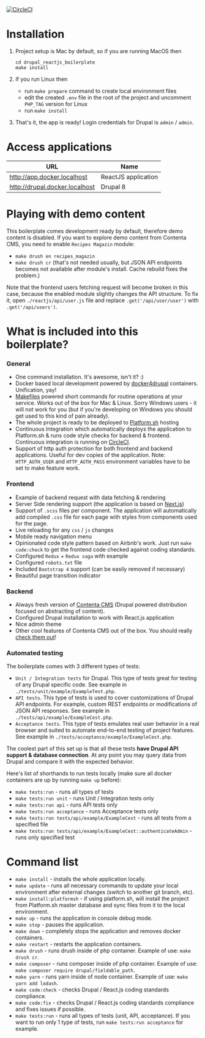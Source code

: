 [![CircleCI](https://circleci.com/gh/systemseed/drupal_reactjs_boilerplate.svg?style=svg)](https://circleci.com/gh/systemseed/drupal_reactjs_boilerplate)

# Installation

1. Project setup is Mac by default, so if you are running MacOS then

    ```
    cd drupal_reactjs_boilerplate
    make install
    ```

2. If you run Linux then
    - run `make prepare` command to create local environment files
    - edit the created `.env` file in the root of the project and uncomment `PHP_TAG` version for Linux
    - run `make install`

3. That's it, the app is ready! Login credentials for Drupal is `admin` / `admin`.

# Access applications
 
| URL                                     | Name                |
| ----------------------------------------| ------------------- |
| http://app.docker.localhost             | ReactJS application |
| http://drupal.docker.localhost          | Drupal 8            |

# Playing with demo content

This boilerplate comes development ready by default, therefore demo content is disabled. If you want to explore demo content from Contenta CMS, you need to enable `Recipes Magazin` module:

- `make drush en recipes_magazin`
- `make drush cr` (that's not needed usually, but JSON API endpoints becomes not available after module's install. Cache rebuild fixes the problem.)

Note that the frontend users fetching request will become broken in this case, because the enabled module slightly changes the API structure.
To fix it, open `./reactjs/api/user.js` file and replace `.get('/api/user/user')` with `.get('/api/users')`.

# What is included into this boilerplate?
 
### General
 
- One command installation. It's awesome, isn't it? :)
- Docker based local development powered by [docker4drupal](https://github.com/wodby/docker4drupal) containers. Unification, yay!
- [Makefiles](https://www.gnu.org/software/make/manual/html_node/Introduction.html) powered short commands for routine operations at your service. Works out of the box for Mac & Linux. Sorry Windows users - it will not work for you (but if you're developing on Windows you should get used to this kind of pain already).
- The whole project is ready to be deployed to [Platform.sh](https://platform.sh/) hosting
- Continuous Integration which automatically deploys the application to Platform.sh & runs code style checks for backend & frontend. Continuous integration is running on [CircleCI](https://circleci.com/).
- Support of http auth protection for both frontend and backend applications. Useful for dev copies of the application. Note: `HTTP_AUTH_USER` and `HTTP_AUTH_PASS` environment variables have to be set to make feature work.

### Frontend

- Example of backend request with data fetching & rendering
- Server Side rendering support (the application is based on [Next.js](https://github.com/zeit/next.js/))
- Support of `.scss` files per component. The application will automatically add compiled `.css` file for each page with styles from components used for the page.
- Live reloading for any `css` / `js` changes
- Mobile ready navigation menu
- Opinionated code style pattern based on Airbnb's work. Just run `make code:check` to get the frontend code checked against coding standards.
- Configured `Redux` + `Redux saga` with example
- Configured `robots.txt` file
- Included `Bootstrap 4` support (can be easily removed if necessary)
- Beautiful page transition indicator

### Backend

- Always fresh version of [Contenta CMS](http://www.contentacms.org) (Drupal powered distribution focused on abstracting of content).
- Configured Drupal installation to work with React.js application
- Nice admin theme
- Other cool features of Contenta CMS out of the box. You should really [check them out](http://contentacms.readthedocs.io/en/latest/)! 

### Automated testing

The boilerplate comes with 3 different types of tests:

- `Unit / Integration tests` for Drupal. This type of tests great for testing of any Drupal specific code. See example in `./tests/unit/example/ExampleTest.php`.
- `API tests`. This type of tests is used to cover customizations of Drupal API endpoints. For example, custom REST endpoints or modifications of JSON API responses. See example in `./tests/api/example/ExampleCest.php`.
- `Acceptance tests`. This type of tests emulates real user behavior in a real browser and suited to automate end-to-end testing of project features. See example in `./tests/acceptance/example/ExampleCest.php`.

The coolest part of this set up is that all these tests **have Drupal API support & database connection**. At any point you may query data from Drupal and compare it with the expected behavior.

Here's list of shorthands to run tests locally (make sure all docker containers are up by running `make up` before):

- `make tests:run` - runs all types of tests
- `make tests:run unit` - runs Unit / Integration tests only
- `make tests:run api` - runs API tests only
- `make tests:run acceptance` - runs Acceptance tests only
- `make tests:run tests/api/example/ExampleCest` - runs all tests from a specified file
- `make tests:run tests/api/example/ExampleCest::authenticateAdmin` - runs only specified test

# Command list

- `make install` - installs the whole application locally.
- `make update` - runs all necessary commands to update your local environment after external changes (switch to another git branch, etc).
- `make install:platformsh` - if using platform.sh, will install the project from Platform.sh master database and sync files from it to the local environment.
- `make up` - runs the application in console debug mode.
- `make stop` - pauses the application.
- `make down` - completely stops the application and removes docker containers.
- `make restart` - restarts the application containers.
- `make drush` - runs drush inside of php container. Example of use: `make drush cr`.
- `make composer` - runs composer inside of php container. Example of use: `make composer require drupal/fieldable_path`.
- `make yarn` - runs yarn inside of node container. Example of use: `make yarn add lodash`.
- `make code:check` - checks Drupal / React.js coding standards compliance.
- `make code:fix` - checks Drupal / React.js coding standards compliance and fixes issues if possible.
- `make tests:run` - runs all types of tests (unit, API, acceptance). If you want to run only 1 type of tests, run `make tests:run acceptance` for example.
